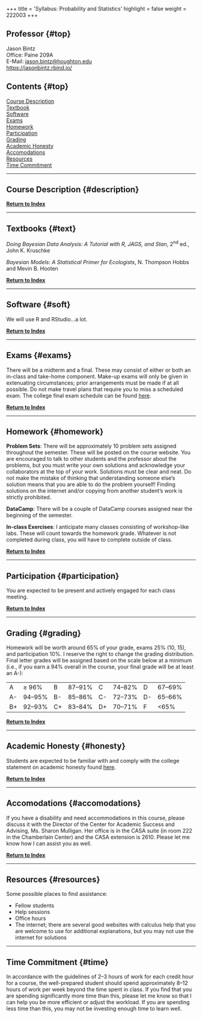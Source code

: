 +++
title = 'Syllabus: Probability and Statistics'
highlight = false
weight = 222003
+++

## Professor {#top}

Jason Bintz  
Office: Paine 209A  
E-Mail: jason.bintz@houghton.edu  
<https://jasonbintz.rbind.io/>
                                                      
## Contents {#top}

[Course Description](#description)  
[Textbook](#text)  
[Software](#soft)  
[Exams](#exams)  
[Homework](#homework)  
[Participation](#participation)  
[Grading](#grading)  
[Academic Honesty](#honesty)  
[Accomodations](#accomodations)  
[Resources](#resources)  
[Time Commitment](#time)  

-------------------------------------------------------------------

## Course Description {#description}



[**Return to Index**](#top)

-------------------------------------------------------------------

## Textbooks {#text}

*Doing Bayesian Data Analysis: A Tutorial with R, JAGS, and Stan*, 2<sup>nd</sup> ed., John K. Kruschke

*Bayesian Models: A Statistical Primer for Ecologists*, N. Thompson Hobbs and Mevin B. Hooten

[**Return to Index**](#top)

-------------------------------------------------------------------

## Software {#soft}

We will use R and RStudio...a lot.

[**Return to Index**](#top)

------------------------------------------------------------------------

## Exams {#exams}

There will be a midterm and a final. These may consist of either or both an in-class and take-home component. Make-up exams will only be given in extenuating circumstances; prior arrangements must be made if at all possible. Do not make travel plans that require you to miss a scheduled exam. The college final exam schedule can be found [here](http://www.houghton.edu/registrar/final-exam-schedules/).

[**Return to Index**](#top)

------------------------------------------------------------------------

## Homework {#homework}

**Problem Sets**: There will be approximately 10 problem sets assigned throughout the semester. These will be posted on the course website. You are encouraged to talk to other students and the professor about the problems, but you must write your own solutions and acknowledge your collaborators at the top of your work. Solutions must be clear and neat. Do not make the mistake of thinking that understanding someone else’s solution means that you are able to do the problem yourself! Finding solutions on the internet and/or copying from another student’s work is strictly prohibited.

**DataCamp**: There will be a couple of DataCamp courses assigned near the beginning of the semester.

**In-class Exercises**: I anticipate many classes consisting of workshop-like labs. These will count towards the homework grade. Whatever is not completed during class, you will have to complete outside of class.

[**Return to Index**](#top)

------------------------------------------------------------------------

## Participation {#participation}

You are expected to be present and actively engaged for each class meeting. 

[**Return to Index**](#top)

------------------------------------------------------------------------

## Grading {#grading}

Homework will be worth around 65% of your grade, exams 25% (10, 15), and participation 10%. I reserve the right to change the grading distribution. Final letter grades will be assigned based on the scale below at a minimum (i.e., if you earn a 94% overall in the course, your final grade will be at least an A-): 

| | | | | | | | |
|:------|:------|:------|:------|:------|:------|:------|:------|
| A | ≥ 96% | B | 87–91% | C | 74–82% | D | 67–69% | 
| A- | 94–95% | B- | 85–86% | C- | 72–73% | D- | 65–66% |
| B+ | 92–93% | C+ | 83–84% | D+ | 70–71% | F | <65%  |

[**Return to Index**](#top)

------------------------------------------------------------------------

## Academic Honesty {#honesty}

Students are expected to be familiar with and comply with the college statement on academic honesty found [here](http://www.houghton.edu/2014-2015-catalog/academic-information/policies/).

[**Return to Index**](#top)

------------------------------------------------------------------------

## Accomodations {#accomodations}

If you have a disability and need accommodations in this course, please discuss it with the Director of the Center for Academic Success and Advising, Ms. Sharon Mulligan. Her office is in the CASA suite (in room 222 in the Chamberlain Center) and the CASA extension is 2610. Please let me know how I can assist you as well.

[**Return to Index**](#top)

------------------------------------------------------------------------

## Resources {#resources}

Some possible places to find assistance:

- Fellow students
- Help sessions
- Office hours
- The internet; there are several good websites with calculus help that you are welcome to use for additional explanations, but you may not use the internet for solutions

------------------------------------------------------------------------

## Time Commitment {#time}

In accordance with the guidelines of 2–3 hours of work for each credit hour for a course, the well-prepared student should spend approximately 8–12 hours of work per week beyond the time spent in class. If you find that you are spending significantly more time than this, please let me know so that I can help you be more efficient or adjust the workload. If you are spending less time than this, you may not be investing enough time to learn well.


